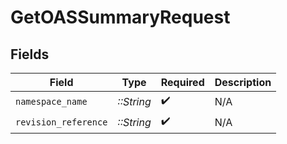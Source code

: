 # GetOASSummaryRequest


## Fields

| Field                | Type                 | Required             | Description          |
| -------------------- | -------------------- | -------------------- | -------------------- |
| `namespace_name`     | *::String*           | :heavy_check_mark:   | N/A                  |
| `revision_reference` | *::String*           | :heavy_check_mark:   | N/A                  |